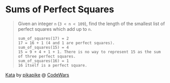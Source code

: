 # Sums of Perfect Squares

> Given an integer `n` (`3 < n < 109`), find the length of the smallest list of perfect squares which add up to `n`.
>
> ```
> sum_of_squares(17) = 2
> 17 = 16 + 1 (4 and 1 are perfect squares).
> sum_of_squares(15) = 4
> 15 = 9 + 4 + 1 + 1. There is no way to represent 15 as the sum of three perfect squares.
> sum_of_squares(16) = 1
> 16 itself is a perfect square.
> ```

[Kata](https://www.codewars.com/kata/5a3af5b1ee1aaeabfe000084) by [pikapike](https://www.codewars.com/users/pikapike) @ [CodeWars](https://www.codewars.com)
